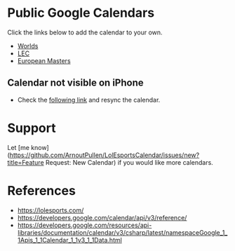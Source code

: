 # Public Google Calendars
Click the links below to add the calendar to your own.
- [Worlds](https://calendar.google.com/calendar/u/1?cid=ZjA0Z2Jhc29haGhwOWF2dDE0YnJnMnNtOGdAZ3JvdXAuY2FsZW5kYXIuZ29vZ2xlLmNvbQ)
- [LEC](https://calendar.google.com/calendar/u/1?cid=aXAwMmdmOTk1MGxhaGxrcTM3MzhtanI2ZGtAZ3JvdXAuY2FsZW5kYXIuZ29vZ2xlLmNvbQ)
- [European Masters](https://calendar.google.com/calendar/u/1?cid=djhxYmFqbmJ0M2R1b2Y1ODZpYWQ3MXBiYm9AZ3JvdXAuY2FsZW5kYXIuZ29vZ2xlLmNvbQ)

## Calendar not visible on iPhone
- Check the [following link](https://calendar.google.com/calendar/u/0/syncselect) and resync the calendar.

# Support
Let [me know](https://github.com/ArnoutPullen/LolEsportsCalendar/issues/new?title=Feature Request: New Calendar) if you would like more calendars.

# References
- https://lolesports.com/
- https://developers.google.com/calendar/api/v3/reference/
- https://developers.google.com/resources/api-libraries/documentation/calendar/v3/csharp/latest/namespaceGoogle_1_1Apis_1_1Calendar_1_1v3_1_1Data.html